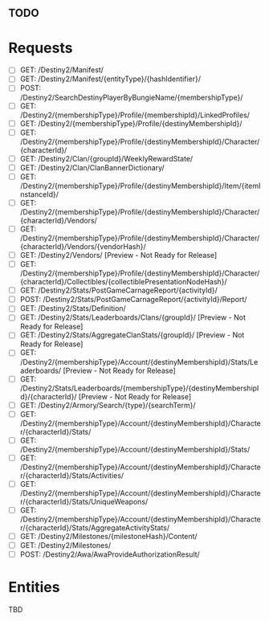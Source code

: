 ## TODO

# Requests

- [ ] GET: /Destiny2/Manifest/
- [ ] GET: /Destiny2/Manifest/{entityType}/{hashIdentifier}/
- [ ] POST: /Destiny2/SearchDestinyPlayerByBungieName/{membershipType}/
- [ ] GET: /Destiny2/{membershipType}/Profile/{membershipId}/LinkedProfiles/
- [ ] GET: /Destiny2/{membershipType}/Profile/{destinyMembershipId}/
- [ ] GET: /Destiny2/{membershipType}/Profile/{destinyMembershipId}/Character/{characterId}/
- [ ] GET: /Destiny2/Clan/{groupId}/WeeklyRewardState/
- [ ] GET: /Destiny2/Clan/ClanBannerDictionary/
- [ ] GET: /Destiny2/{membershipType}/Profile/{destinyMembershipId}/Item/{itemInstanceId}/
- [ ] GET: /Destiny2/{membershipType}/Profile/{destinyMembershipId}/Character/{characterId}/Vendors/
- [ ] GET: /Destiny2/{membershipType}/Profile/{destinyMembershipId}/Character/{characterId}/Vendors/{vendorHash}/
- [ ] GET: /Destiny2/Vendors/ [Preview - Not Ready for Release]
- [ ] GET: /Destiny2/{membershipType}/Profile/{destinyMembershipId}/Character/{characterId}/Collectibles/{collectiblePresentationNodeHash}/
- [ ] GET: /Destiny2/Stats/PostGameCarnageReport/{activityId}/
- [ ] POST: /Destiny2/Stats/PostGameCarnageReport/{activityId}/Report/
- [ ] GET: /Destiny2/Stats/Definition/
- [ ] GET: /Destiny2/Stats/Leaderboards/Clans/{groupId}/ [Preview - Not Ready for Release]
- [ ] GET: /Destiny2/Stats/AggregateClanStats/{groupId}/ [Preview - Not Ready for Release]
- [ ] GET: /Destiny2/{membershipType}/Account/{destinyMembershipId}/Stats/Leaderboards/ [Preview - Not Ready for Release]
- [ ] GET: /Destiny2/Stats/Leaderboards/{membershipType}/{destinyMembershipId}/{characterId}/ [Preview - Not Ready for Release]
- [ ] GET: /Destiny2/Armory/Search/{type}/{searchTerm}/
- [ ] GET: /Destiny2/{membershipType}/Account/{destinyMembershipId}/Character/{characterId}/Stats/
- [ ] GET: /Destiny2/{membershipType}/Account/{destinyMembershipId}/Stats/
- [ ] GET: /Destiny2/{membershipType}/Account/{destinyMembershipId}/Character/{characterId}/Stats/Activities/
- [ ] GET: /Destiny2/{membershipType}/Account/{destinyMembershipId}/Character/{characterId}/Stats/UniqueWeapons/
- [ ] GET: /Destiny2/{membershipType}/Account/{destinyMembershipId}/Character/{characterId}/Stats/AggregateActivityStats/
- [ ] GET: /Destiny2/Milestones/{milestoneHash}/Content/
- [ ] GET: /Destiny2/Milestones/
- [ ] POST: /Destiny2/Awa/AwaProvideAuthorizationResult/

# Entities

TBD